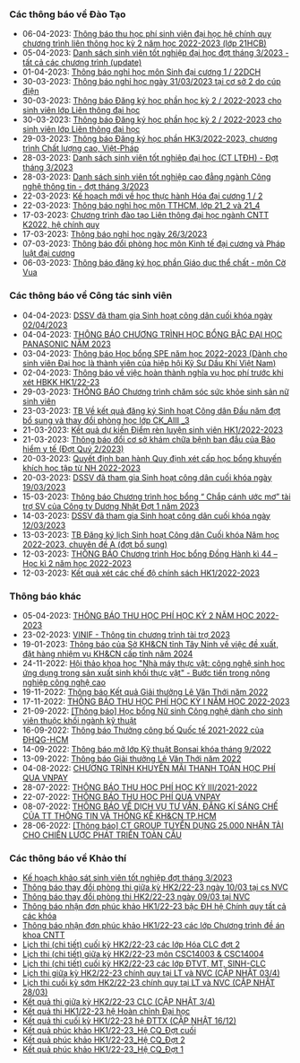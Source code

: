 ### Các thông báo về Đào Tạo
 - 06-04-2023: [Thông báo thu học phí sinh viên đại học hệ chính quy chương trình liên thông học kỳ 2 năm học 2022-2023 (lớp 21HCB)](https://www.hcmus.edu.vn/component/content/article/194-phong-dao-tao/thong-bao-lien-thong-dai-hoc/hoc-phi_lt/4947-thong-bao-thu-hoc-phi-sinh-vien-dai-hoc-he-chinh-quy-chuong-trinh-lien-thong-hoc-ky-2-nam-hoc-2022-2023-lop-21hcb?Itemid=437)
 - 05-04-2023: [Danh sách sinh viên tốt nghiệp đại học đợt tháng 3/2023 - tất cả các chương trình (update)](https://www.hcmus.edu.vn/component/content/article/189-phong-dao-tao/thong-bao-he-chinh-quy/tot-nghiep/4931-danh-sach-sinh-vien-tot-nghiep-dai-hoc-dot-thang-3-2023-tat-ca-cac-chuong-trinh-update?Itemid=437)
 - 01-04-2023: [Thông báo nghỉ học môn Sinh đại cương 1 / 22DCH](https://www.hcmus.edu.vn/component/content/article/117-phong-dao-tao/4940-thong-bao-nghi-hoc-mon-sinh-dai-cuong-1-22dch?Itemid=437)
 - 30-03-2023: [Thông báo nghỉ học ngày 31/03/2023 tại cơ sở 2 do cúp điện](https://www.hcmus.edu.vn/component/content/article/191-phong-dao-tao/thong-bao-he-chinh-quy/thong-bao-khac/4938-thong-bao-nghi-hoc-ngay-31-03-2023-tai-co-so-2-do-cup-dien?Itemid=437)
 - 30-03-2023: [Thông báo Đăng ký học phần học kỳ 2 / 2022-2023 cho sinh viên lớp Liên thông đại học](https://www.hcmus.edu.vn/component/content/article/193-phong-dao-tao/thong-bao-lien-thong-dai-hoc/dang-ky-hoc-phan_lt/4937-thong-baodang-ky-hoc-phan-hoc-ky-2-2022-2023-cho-sinh-vien-lop-lien-thong-dai-hoc?Itemid=437)
 - 30-03-2023: [Thông báo Đăng ký học phần học kỳ 2 / 2022-2023 cho sinh viên lớp Liên thông đại học](https://www.hcmus.edu.vn/component/content/article/193-phong-dao-tao/thong-bao-lien-thong-dai-hoc/dang-ky-hoc-phan_lt/4936-thong-bao-dang-ky-hoc-phan-hoc-ky-2-2022-2023-cho-sinh-vien-lop-lien-thong-dai-hoc?Itemid=437)
 - 29-03-2023: [Thông báo Đăng ký học phần HK3/2022-2023, chương trình Chất lượng cao, Việt-Pháp](https://www.hcmus.edu.vn/component/content/article/186-phong-dao-tao/thong-bao-he-chinh-quy/dang-ky-hoc-phan/4934-thong-bao-dang-ky-hoc-phan-hk3-2022-2023-chuong-trinh-chat-luong-cao-viet-phap?Itemid=437)
 - 28-03-2023: [Danh sách sinh viên tốt nghiêp đại học (CT LTĐH) - Đợt tháng 3/2023](https://www.hcmus.edu.vn/component/content/article/195-phong-dao-tao/thong-bao-lien-thong-dai-hoc/tot-nghiep_lt/4933-danh-sach-sinh-vien-tot-nghiep-dai-hoc-ct-ltdh-dot-thang-3-2023?Itemid=437)
 - 28-03-2023: [Danh sách sinh viên tốt nghiệp cao đẳng ngành Công nghệ thông tin - đợt tháng 3/2023](https://www.hcmus.edu.vn/component/content/article/202-phong-dao-tao/thong-bao-he-cao-dang/tot-nghiep_cd/4932-danh-sach-sinh-vien-tot-nghiep-cao-dang-nganh-cong-nghe-thong-tin-dot-thang-3-2023?Itemid=437)
 - 22-03-2023: [Kế hoạch mới về học thực hành Hóa đại cương 1 / 2](https://www.hcmus.edu.vn/component/content/article/185-phong-dao-tao/thong-bao-he-chinh-quy/thay-doi-lich-hoc-phong-hoc/4919-ke-hoach-moi-ve-hoc-thuc-hanh-hoa-dai-cuong-1-2?Itemid=437)
 - 22-03-2023: [Thông báo nghỉ học môn TTHCM, lớp 21_2 và 21_4](https://www.hcmus.edu.vn/component/content/article/185-phong-dao-tao/thong-bao-he-chinh-quy/thay-doi-lich-hoc-phong-hoc/4918-thong-bao-nghi-hoc-mon-tthcm-lop-21-2-va-21-4?Itemid=437)
 - 17-03-2023: [Chương trình đào tạo Liên thông đại học ngành CNTT K2022, hệ chính quy](https://www.hcmus.edu.vn/component/content/article/234-phong-dao-tao/chuong-trinh-dao-tao/4911-chuong-trinh-dao-tao-lien-thong-dai-hoc-nganh-cntt-k2022-he-chinh-quy?Itemid=437)
 - 17-03-2023: [Thông báo nghỉ học ngày 26/3/2023](https://www.hcmus.edu.vn/component/content/article/185-phong-dao-tao/thong-bao-he-chinh-quy/thay-doi-lich-hoc-phong-hoc/4908-thong-bao-nghi-hoc-ngay-26-3-2023?Itemid=437)
 - 07-03-2023: [Thông báo đổi phòng học môn Kinh tế đại cương và Pháp luật đại cương](https://www.hcmus.edu.vn/component/content/article/185-phong-dao-tao/thong-bao-he-chinh-quy/thay-doi-lich-hoc-phong-hoc/4898-thong-bao-doi-phong-hoc-mon-kinh-te-dai-cuong-va-phap-luat-dai-cuong?Itemid=437)
 - 06-03-2023: [Thông báo đăng ký học phần Giáo dục thể chất - môn Cờ Vua ](https://www.hcmus.edu.vn/component/content/article/186-phong-dao-tao/thong-bao-he-chinh-quy/dang-ky-hoc-phan/4896-thong-bao-dang-ky-hoc-phan-giao-duc-the-chat-mon-co-vua?Itemid=437)
### Các thông báo về Công tác sinh viên
 - 04-04-2023: [DSSV đã tham gia Sinh hoạt công dân cuối khóa ngày 02/04/2023](https://www.hcmus.edu.vn/component/content/article/130-cong-tac-sinh-vien/thong-bao-sinh-hoat-cong-dan/4945-dssv-da-tham-gia-sinh-hoat-cong-dan-cuoi-khoa-ngay-02-04-2023?Itemid=437)
 - 04-04-2023: [THÔNG BÁO CHƯƠNG TRÌNH HỌC BỔNG BẬC ĐẠI HỌC PANASONIC NĂM 2023](https://www.hcmus.edu.vn/component/content/article/125-cong-tac-sinh-vien/thong-bao-hoc-bong/4944-thong-bao-chuong-trinh-hoc-bong-bac-dai-hoc-panasonic-nam-2023?Itemid=437)
 - 03-04-2023: [Thông báo Học bổng SPE năm học 2022-2023 (Dành cho sinh viên Đại học là thành viên của hiệp hội Kỹ Sư Dầu Khí Việt Nam)](https://www.hcmus.edu.vn/component/content/article/125-cong-tac-sinh-vien/thong-bao-hoc-bong/4942-thong-bao-hoc-bong-spe-nam-hoc-2022-2023-danh-cho-sinh-vien-dai-hoc-la-thanh-vien-cua-hiep-hoi-ky-su-dau-khi-viet-nam?Itemid=437)
 - 02-04-2023: [Thông báo về việc hoàn thành nghĩa vụ học phí trước khi xét HBKK HK1/22-23](https://www.hcmus.edu.vn/component/content/article/125-cong-tac-sinh-vien/thong-bao-hoc-bong/4941-thong-bao-ve-viec-hoan-thanh-nghia-vu-hoc-phi-truoc-khi-xet-hbkk-hk1-22-23?Itemid=437)
 - 29-03-2023: [THÔNG BÁO Chương trình chăm sóc sức khỏe sinh sản nữ sinh viên](https://www.hcmus.edu.vn/component/content/article/109-cong-tac-sinh-vien/thong-tin-danh-cho-sinh-vien/4935-thong-bao-chuong-trinh-cham-soc-suc-khoe-sinh-san-nu-sinh-vien?Itemid=437)
 - 23-03-2023: [TB Về kết quả đăng ký Sinh hoạt Công dân Đầu năm đợt bổ sung và thay đổi phòng học lớp  CK_AIII _3](https://www.hcmus.edu.vn/component/content/article/130-cong-tac-sinh-vien/thong-bao-sinh-hoat-cong-dan/4922-tb-ve-ket-qua-dang-ky-sinh-hoat-cong-dan-dau-nam-dot-bo-sung-va-thay-doi-phong-hoc-lop-ck-aiii-3?Itemid=437)
 - 21-03-2023: [Kết quả dự kiến Điểm rèn luyện sinh viên HK1/2022-2023](https://www.hcmus.edu.vn/component/content/article/127-cong-tac-sinh-vien/thong-bao-diem-ren-luyen/4916-ket-qua-du-kien-diem-ren-luyen-sinh-vien-hk1-2022-2023?Itemid=437)
 - 21-03-2023: [Thông báo đổi cơ sở khám chữa bệnh ban đầu của Bảo hiểm y tế (Đợt Quý 2/2023)](https://www.hcmus.edu.vn/component/content/article/128-cong-tac-sinh-vien/thong-bao-bao-hiem-sinh-vien/4915-thong-bao-doi-co-so-kham-chua-benh-ban-dau-cua-bao-hiem-y-te-dot-quy-2-2023?Itemid=437)
 - 20-03-2023: [Quyết định ban hành Quy định xét cấp học bổng khuyến khích học tập từ NH 2022-2023](https://www.hcmus.edu.vn/component/content/article/125-cong-tac-sinh-vien/thong-bao-hoc-bong/4913-quyet-dinh-ban-hanh-quy-dinh-xet-cap-hoc-bong-khuyen-khich-hoc-tap-tu-nh-2022-2023?Itemid=437)
 - 20-03-2023: [DSSV đã tham gia Sinh hoạt công dân cuối khóa ngày 19/03/2023](https://www.hcmus.edu.vn/component/content/article/130-cong-tac-sinh-vien/thong-bao-sinh-hoat-cong-dan/4912-dssv-da-tham-gia-sinh-hoat-cong-dan-cuoi-khoa-ngay-19-03-2023?Itemid=437)
 - 15-03-2023: [Thông báo Chương trình học bổng “ Chắp cánh ước mơ” tài trợ SV của Công ty Dương Nhật Đợt 1 năm 2023](https://www.hcmus.edu.vn/component/content/article/125-cong-tac-sinh-vien/thong-bao-hoc-bong/4906-thong-bao-chuong-trinh-hoc-bong-chap-canh-uoc-mo-tai-tro-sv-cua-cong-ty-duong-nhat-dot-1-nam-2023?Itemid=437)
 - 14-03-2023: [DSSV đã tham gia Sinh hoạt công dân cuối khóa ngày 12/03/2023](https://www.hcmus.edu.vn/component/content/article/130-cong-tac-sinh-vien/thong-bao-sinh-hoat-cong-dan/4904-dssv-da-tham-gia-sinh-hoat-cong-dan-cuoi-khoa-ngay-12-03-2023?Itemid=437)
 - 13-03-2023: [TB Đăng ký lịch Sinh hoạt Công dân Cuối khóa Năm học 2022-2023,  chuyên đề A (đợt bổ sung)](https://www.hcmus.edu.vn/component/content/article/130-cong-tac-sinh-vien/thong-bao-sinh-hoat-cong-dan/4903-tb-dang-ky-lich-sinh-hoat-cong-dan-cuoi-khoa-nam-hoc-2022-2023-chuyen-de-a-dot-bo-sung?Itemid=437)
 - 12-03-2023: [THÔNG BÁO  Chương trình Học bổng Đồng Hành kì 44 – Học kì 2 năm học 2022-2023](https://www.hcmus.edu.vn/component/content/article/125-cong-tac-sinh-vien/thong-bao-hoc-bong/4902-thong-bao-chuong-trinh-hoc-bong-dong-hanh-ki-44-hoc-ki-2-nam-hoc-2022-2023?Itemid=437)
 - 12-03-2023: [Kết quả xét các chế độ chính sách HK1/2022-2023](https://www.hcmus.edu.vn/component/content/article/126-cong-tac-sinh-vien/thong-bao-mien-giam/4901-ket-qua-xet-cac-che-do-chinh-sach-hk1-2022-2023?Itemid=437)
### Thông báo khác
 - 05-04-2023: [THÔNG BÁO THU HỌC PHÍ HỌC KỲ 2 NĂM HỌC 2022-2023](https://www.hcmus.edu.vn/component/content/article/156-ke-hoach-tai-chinh/thong-bao-danh-cho-sinh-vien/4946-thong-bao-thu-hoc-phi-hoc-ky-2-nam-hoc-2022-2023?Itemid=437)
 - 23-02-2023: [VINIF - Thông tin chương trình tài trợ 2023](https://www.hcmus.edu.vn/component/content/article?id=4874:vinif-thong-tin-chuong-trinh-tai-tro-2023&catid=100&Itemid=437)
 - 19-01-2023: [Thông báo của Sở KH&CN tỉnh Tây Ninh về việc đề xuất, đặt hàng nhiệm vụ KH&CN cấp tỉnh năm 2024](https://www.hcmus.edu.vn/component/content/article?id=4825:thong-bao-cua-so-kh-cn-tinh-tay-ninh-ve-viec-de-xuat-dat-hang-nhiem-vu-kh-cn-cap-tinh-nam-2024&catid=100&Itemid=437)
 - 24-11-2022: [Hội thảo khoa học "Nhà máy thực vật: công nghệ sinh học ứng dụng trong sản xuất sinh khối thực vật" - Bước tiến trong nông nghiệp công nghệ cao](https://www.hcmus.edu.vn/component/content/article?id=4730:hoi-thao-khoa-hoc-nha-may-thuc-vat-cong-nghe-sinh-hoc-ung-dung-trong-san-xuat-sinh-khoi-thuc-vat-buoc-tien-trong-nong-nghiep-cong-nghe-cao&catid=100&Itemid=437)
 - 19-11-2022: [Thông báo Kết quả Giải thưởng Lê Văn Thới năm 2022](https://www.hcmus.edu.vn/component/content/article?id=4722:thong-bao-ket-qua-giai-thuong-le-van-thoi-nam-2022&catid=100&Itemid=437)
 - 17-11-2022: [THÔNG BÁO THU HỌC PHÍ HỌC KỲ I NĂM HỌC 2022-2023](https://www.hcmus.edu.vn/component/content/article/156-ke-hoach-tai-chinh/thong-bao-danh-cho-sinh-vien/4718-thong-bao-thu-hoc-phi-hoc-ky-i-nam-hoc-2022-2023?Itemid=437)
 - 21-09-2022: [[Thông báo] Học bổng Nữ sinh Công nghệ dành cho sinh viên thuộc khối ngành kỹ thuật](https://www.hcmus.edu.vn/component/content/article/104-quan-he-doi-ngoai/thông-tin-dành-cho-sinh-viên/4591-thong-bao-hoc-bong-nu-sinh-cong-nghe-danh-cho-sinh-vien-thuoc-khoi-nganh-ky-thuat?Itemid=437)
 - 16-09-2022: [Thông báo Thưởng công bố Quốc tế 2021-2022 của ĐHQG-HCM](https://www.hcmus.edu.vn/component/content/article?id=4582:thong-bao-thuong-cong-bo-quoc-te-2021-2022-cua-dhqg-hcm&catid=100&Itemid=437)
 - 14-09-2022: [Thông báo mở lớp Kỹ thuật Bonsai khóa tháng 9/2022](https://www.hcmus.edu.vn/component/content/article?id=4575:thong-bao-mo-lop-ky-thuat-bonsai-khoa-thang-9-2022&catid=100&Itemid=437)
 - 13-09-2022: [Thông báo Giải thưởng Lê Văn Thới năm 2022](https://www.hcmus.edu.vn/component/content/article?id=4574:thong-bao-giai-thuong-le-van-thoi-nam-2022&catid=100&Itemid=437)
 - 04-08-2022: [CHƯƠNG TRÌNH KHUYẾN MÃI THANH TOÁN HỌC PHÍ QUA VNPAY](https://www.hcmus.edu.vn/component/content/article/156-ke-hoach-tai-chinh/thong-bao-danh-cho-sinh-vien/4499-chuong-trinh-khuyen-mai-thanh-toan-hoc-phi-qua-vnpay?Itemid=437)
 - 28-07-2022: [THÔNG BÁO THU HỌC PHÍ HỌC KỲ III/2021-2022](https://www.hcmus.edu.vn/component/content/article/156-ke-hoach-tai-chinh/thong-bao-danh-cho-sinh-vien/4480-thong-bao-thu-hoc-phi-hoc-ky-iii-2021-2022?Itemid=437)
 - 22-07-2022: [THÔNG BÁO THU HỌC PHÍ QUA VNPAY](https://www.hcmus.edu.vn/component/content/article/156-ke-hoach-tai-chinh/thong-bao-danh-cho-sinh-vien/4465-thong-bao-thu-hoc-phi-qua-vnpay?Itemid=437)
 - 08-07-2022: [THÔNG  BÁO VỀ DỊCH VỤ TƯ VẤN, ĐĂNG KÍ SÁNG CHẾ CỦA TT THÔNG TIN VÀ THỐNG KÊ KH&CN TP.HCM](https://www.hcmus.edu.vn/component/content/article?id=4442:thong-bao-ve-dich-vu-tu-van-dang-ki-sang-che-cua-tt-thong-tin-va-thong-ke-kh-cn-tphcm&catid=100&Itemid=437)
 - 28-06-2022: [[Thông báo] CT GROUP TUYỂN DỤNG 25.000 NHÂN TÀI CHO CHIẾN LƯỢC PHÁT TRIỂN TOÀN CẦU](https://www.hcmus.edu.vn/component/content/article/104-quan-he-doi-ngoai/thông-tin-dành-cho-sinh-viên/4415-thông-báo-ct-group-tuyển-dụng-25-000-nhân-tài-cho-chiến-lược-phát-triển-toàn-cầu?Itemid=437)
### Các thông báo về Khảo thí
 - [Kế hoạch khảo sát sinh viên tốt nghiệp đợt tháng 3/2023](http://ktdbcl.hcmus.edu.vn/index.php/thong-bao/692-k-ho-ch-kh-o-sat-sinh-vien-t-t-nghi-p-d-t-thang-3-2023)
 - [Thông báo thay đổi phòng thi giữa kỳ HK2/22-23 ngày 10/03 tại cs NVC](http://ktdbcl.hcmus.edu.vn/index.php/thong-bao/680-thong-bao-thay-d-i-phong-thi-gi-a-ky-hk2-22-23-ngay-10-03-t-i-cs-nvc)
 - [Thông báo thay đổi phòng thi HK2/22-23 ngày 09/03 tại NVC](http://ktdbcl.hcmus.edu.vn/index.php/thong-bao/677-thong-bao-thay-d-i-phong-thi-gi-a-ky-hk1-22-23-ngay-09-03-t-i-nvc)
 - [Thông báo nhận đơn phúc khảo HK1/22-23 bậc ĐH hệ Chính quy tất cả các khóa](http://ktdbcl.hcmus.edu.vn/index.php/thong-bao/668-thong-bao-nh-n-don-phuc-kh-o-hk1-22-23-b-c-dh-h-chinh-quy-t-t-c-cac-khoa)
 - [Thông báo nhận đơn phúc khảo HK1/22-23 các lớp Chương trình đề án khoa CNTT](http://ktdbcl.hcmus.edu.vn/index.php/thong-bao/667-thong-bao-nh-n-don-phuc-kh-o-hk1-22-23-cac-l-p-chuong-trinh-d-an-khoa-cntt)
 - [Lịch thi (chi tiết) cuối kỳ HK2/22-23 các lớp Hóa CLC đợt 2](http://ktdbcl.hcmus.edu.vn/index.php/cong-tac-kh-o-thi/l-ch-thi-h-c-ky/688-l-ch-thi-chi-ti-t-cu-i-ky-hk2-22-23-cac-l-p-hoa-clc-d-t-2)
 - [Lịch thi (chi tiết) giữa kỳ HK2/22-23 môn CSC14003 & CSC14004](http://ktdbcl.hcmus.edu.vn/index.php/cong-tac-kh-o-thi/l-ch-thi-h-c-ky/687-l-ch-thi-chi-ti-t-gi-a-ky-hk2-22-23-mon-csc14003-csc14004)
 - [Lịch thi (chi tiết) cuối kỳ HK2/22-23 các lớp ĐTVT, MT, SINH-CLC](http://ktdbcl.hcmus.edu.vn/index.php/cong-tac-kh-o-thi/l-ch-thi-h-c-ky/686-l-ch-thi-chi-ti-t-cu-i-ky-hk2-22-23-cac-l-p-dtvt-mt-sinh-clc)
 - [Lịch thi giữa kỳ HK2/22-23 chính quy tại LT và NVC (CẬP NHẬT 03/4)](http://ktdbcl.hcmus.edu.vn/index.php/cong-tac-kh-o-thi/l-ch-thi-h-c-ky/685-l-ch-thi-gi-a-ky-hk2-22-23-chinh-quy-t-i-lt-va-nvc)
 - [Lịch thi cuối kỳ sớm HK2/22-23 chính quy tại LT và NVC (CẬP NHẬT 28/03)](http://ktdbcl.hcmus.edu.vn/index.php/cong-tac-kh-o-thi/l-ch-thi-h-c-ky/684-l-ch-thi-cu-i-ky-s-m-hk2-22-23-t-i-lt-va-nvc)
 - [Kết quả thi giữa kỳ HK2/22-23 CLC (CẬP NHẬT 3/4)](http://ktdbcl.hcmus.edu.vn/index.php/cong-tac-kh-o-thi/k-t-qu-thi-h-c-ky/671-k-t-qu-thi-gi-a-ky-hk2-22-23-clc)
 - [Kết quả thi HK1/22-23 hệ Hoàn chỉnh Đại học](http://ktdbcl.hcmus.edu.vn/index.php/cong-tac-kh-o-thi/k-t-qu-thi-h-c-ky/663-k-t-qu-thi-hk1-22-23-h-hoan-ch-nh-d-i-h-c)
 - [Kết quả thi cuối kỳ HK1/22-23 hệ ĐTTX (CẬP NHẬT 16/12)](http://ktdbcl.hcmus.edu.vn/index.php/cong-tac-kh-o-thi/k-t-qu-thi-h-c-ky/639-k-t-qu-thi-cu-i-ky-hk1-22-23-h-dttx)
 - [Kết quả phúc khảo HK1/22-23_Hệ CQ_Đợt cuối](http://ktdbcl.hcmus.edu.vn/index.php/cong-tac-kh-o-thi/k-t-qu-phuc-tra/691-k-t-qu-phuc-kh-o-hk1-22-23-h-cq-d-t-cu-i)
 - [Kết quả phúc khảo HK1/22-23_Hệ CQ_Đợt 2](http://ktdbcl.hcmus.edu.vn/index.php/cong-tac-kh-o-thi/k-t-qu-phuc-tra/690-k-t-qu-phuc-kh-o-hk1-22-23-h-cq-d-t-2)
 - [Kết quả phúc khảo HK1/22-23_Hệ CQ_Đợt 1](http://ktdbcl.hcmus.edu.vn/index.php/cong-tac-kh-o-thi/k-t-qu-phuc-tra/689-k-t-qu-phuc-kh-o-hk1-22-23-h-cq-d-t-1)
